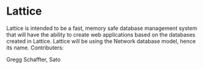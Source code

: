 # Lattice
Lattice is intended to be a fast, memory safe database management system that will have the ability to create web applications based on the databases created in Lattice. Lattice will be using the Network database model, hence its name.
Contributers:

Gregg Schaffter,
Sato
